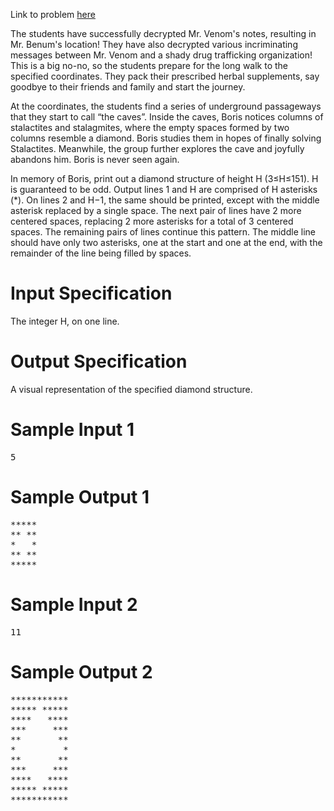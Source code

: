 Link to problem [here](https://dmoj.ca/problem/tsoc15c2p2)

The students have successfully decrypted Mr. Venom's notes, resulting in Mr. Benum's location! They have also decrypted various incriminating messages between Mr. Venom and a shady drug trafficking organization! This is a big no-no, so the students prepare for the long walk to the specified coordinates. They pack their prescribed herbal supplements, say goodbye to their friends and family and start the journey.

At the coordinates, the students find a series of underground passageways that they start to call “the caves”. Inside the caves, Boris notices columns of stalactites and stalagmites, where the empty spaces formed by two columns resemble a diamond. Boris studies them in hopes of finally solving Stalactites. Meanwhile, the group further explores the cave and joyfully abandons him. Boris is never seen again.

In memory of Boris, print out a diamond structure of height H (3≤H≤151). H is guaranteed to be odd. Output lines 1 and H are comprised of H asterisks (*). On lines 2 and H−1, the same should be printed, except with the middle asterisk replaced by a single space. The next pair of lines have 2 more centered spaces, replacing 2 more asterisks for a total of 3 centered spaces. The remaining pairs of lines continue this pattern. The middle line should have only two asterisks, one at the start and one at the end, with the remainder of the line being filled by spaces.

# Input Specification
The integer H, on one line.

# Output Specification
A visual representation of the specified diamond structure.

# Sample Input 1
<pre>
5
</pre>
# Sample Output 1
<pre>
*****
** **
*   *
** **
*****
</pre>
# Sample Input 2
<pre>
11
</pre>
# Sample Output 2
<pre>
***********
***** *****
****   ****
***     ***
**       **
*         *
**       **
***     ***
****   ****
***** *****
***********
</pre>